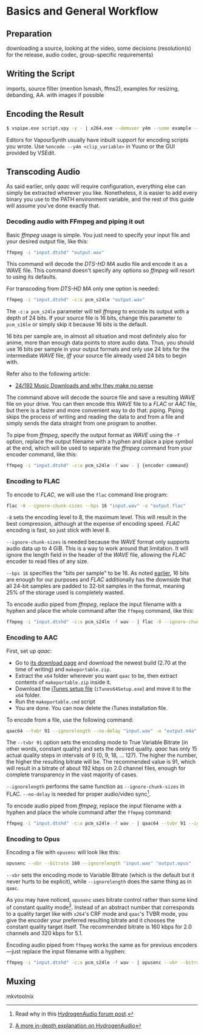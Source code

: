 # Basics and General Workflow

## Preparation

downloading a source, looking at the video, some decisions
(resolution(s) for the release, audio codec, group-specific
requirements)


## Writing the Script

imports, source filter (mention lsmash, ffms2), examples for resizing,
debanding, AA. with images if possible


## Encoding the Result

```sh
$ vspipe.exe script.vpy -y - | x264.exe --demuxer y4m --some example --parameters here --output video.264 -
```

Editors for VapourSynth usually have inbuilt support for encoding
scripts you wrote. Use `%encode --y4m <clip_variable>` in Yuuno or the GUI
provided by VSEdit.


## Transcoding Audio

As said earlier, only *qaac* will require configuration,
everything else can simply be extracted wherever you like.
Nonetheless, it is easier to add every binary you use to the PATH environment variable,
and the rest of this guide will assume you've done exactly that.


### Decoding audio with FFmpeg and piping it out

Basic *ffmpeg* usage is simple.
You just need to specify your input file and your desired output file, like this:

```sh
ffmpeg -i "input.dtshd" "output.wav"
```

This command will decode the *DTS-HD MA* audio file and encode it as a WAVE file.
This command doesn't specify any options so *ffmpeg* will resort to using its defaults.

For transcoding from *DTS-HD MA*
only one option is needed:

```sh
ffmpeg -i "input.dtshd" -c:a pcm_s24le "output.wav"
```

The `-c:a pcm_s24le` parameter will tell *ffmpeg* to encode its output with a depth of 24 bits.
If your source file is 16 bits,
change this parameter to `pcm_s16le` or simply skip it
because 16 bits is the default.

<a name="16bps"></a>
<div class="info box"><div>

16 bits per sample are,
in almost all situation and most definitely also for anime,
more than enough data points to store audio data.
Thus, you should use 16 bits per sample in your output formats
and only use 24 bits for the intermediate *WAVE* file,
*iff* your source file already used 24 bits to begin with.

Refer also to the following article:
- [24/192 Music Downloads and why they make no sense][24/192-music]

[24/192-music]: https://people.xiph.org/~xiphmont/demo/neil-young.html

</div></div>

The command above will decode the source file
and save a resulting *WAVE* file on your drive.
You can then encode this *WAVE* file to a *FLAC* or *AAC* file,
but there is a faster and more convenient way to do that: piping.
Piping skips the process of writing
and reading the data to and from a file
and simply sends the data straight from one program to another.

To pipe from *ffmpeg*, specify the output format as *WAVE* using the `-f` option,
replace the output filename with a hyphen and place a pipe symbol at the end,
which will be used to separate the *ffmpeg* command from your encoder command,
like this:

```sh
ffmpeg -i "input.dtshd" -c:a pcm_s24le -f wav - | {encoder command}
```


### Encoding to FLAC

To encode to *FLAC*, we will use the `flac` command line program:

```sh
flac -8 --ignore-chunk-sizes --bps 16 "input.wav" -o "output.flac"
```

`-8` sets the encoding level to 8, the maximum level.
This will result in the best compression,
although at the expense of encoding speed.
*FLAC* encoding is fast, so just stick with level 8.

`--ignore-chunk-sizes` is needed
because the *WAVE* format only supports audio data up to 4 GiB.
This is a way to work around that limitation.
It will ignore the length field in the header of the *WAVE* file,
allowing the *FLAC* encoder to read files of any size.

`--bps 16` specifies the "bits per sample" to be 16.
As noted [earlier](#16bps),
16 bits are enough for our purposes
and *FLAC* additionally has the downside
that all 24-bit samples are padded to 32-bit samples in the format,
meaning 25% of the storage used is completely wasted.

To encode audio piped from *ffmpeg*,
replace the input filename with a hyphen
and place the whole command after the `ffmpeg` command,
like this:

```sh
ffmpeg -i "input.dtshd" -c:a pcm_s24le -f wav - | flac -8 --ignore-chunk-sizes --bps 16 - -o "output.flac"
```


### Encoding to AAC

First, set up *qaac*:

* Go to [its download page][qaac] and download the newest build
  (2.70 at the time of writing) and `makeportable.zip`.
* Extract the `x64` folder wherever you want `qaac` to be,
  then extract contents of `makeportable.zip` inside it.
* Download the [iTunes setup file][itunes] (`iTunes64Setup.exe`)
  and move it to the `x64` folder.
* Run the `makeportable.cmd` script
* You are done.
  You can now delete the iTunes installation file.

To encode from a file, use the following command:

```sh
qaac64 --tvbr 91 --ignorelength --no-delay "input.wav" -o "output.m4a"
```

The `--tvbr 91` option sets the encoding mode to True Variable Bitrate
(in other words, constant quality)
and sets the desired quality.
*qaac* has only 15 actual quality steps in intervals of 9 (0, 9, 18, ... 127).
The higher the number, the higher the resulting bitrate will be.
The recommended value is 91, which will result in a bitrate
of about 192 kbps on 2.0 channel files,
enough for complete transparency in the vast majority of cases.

`--ignorelength` performs the same function as `--ignore-chunk-sizes` in FLAC.
`--no-delay` is needed for proper audio/video sync[^1].

To encode audio piped from *ffmpeg*,
replace the input filename with a hyphen
and place the whole command after the `ffmpeg` command:

```sh
ffmpeg -i "input.dtshd" -c:a pcm_s24le -f wav - | qaac64 --tvbr 91 --ignorelength --no-delay - -o "output.m4a"
```

[itunes]: https://secure-appldnld.apple.com/itunes12/001-37026-20200915-5CBD39A0-F7A0-11EA-BB8F-8EB5DD073FF6/iTunes64Setup.exe
[qaac]: https://sites.google.com/site/qaacpage/
[^1]: Read why in this [HydrogenAudio forum post](https://hydrogenaud.io/index.php/topic,85135.msg921707.html#msg921707).


### Encoding to Opus

Encoding a file with `opusenc` will look like this:

```sh
opusenc --vbr --bitrate 160 --ignorelength "input.wav" "output.opus"
```

`--vbr` sets the encoding mode to Variable Bitrate (which is the default but it
never hurts to be explicit),
while `--ignorelength` does the same thing as in `qaac`.

As you may have noticed,
`opusenc` uses bitrate control
rather than some kind of constant quality mode[^2].
Instead of an abstract number that corresponds to a quality target
like with `x264`'s CRF mode and `qaac`'s TVBR mode,
you give the encoder your preferred resulting bitrate and it chooses the constant quality target itself.
The recommended bitrate is 160 kbps for 2.0 channels
and 320 kbps for 5.1.

Encoding audio piped from `ffmpeg` works the same as for previous encoders—just replace the input filename with a hyphen:

```sh
ffmpeg -i "input.dtshd" -c:a pcm_s24le -f wav - | opusenc --vbr --bitrate 160 --ignorelength - "output.opus"
```

[^2]: [A more in-depth explanation on HydrogenAudio](https://wiki.hydrogenaud.io/index.php?title=Opus#Characteristics)


## Muxing

mkvtoolnix
